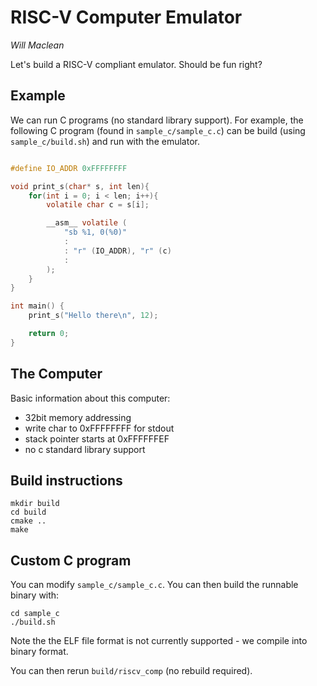 # RISC-V Computer Emulator
_Will Maclean_

Let's build a RISC-V compliant emulator. Should be fun right?

## Example
We can run C programs (no standard library support). For example, the following
C program (found in `sample_c/sample_c.c`) can be build (using `sample_c/build.sh`)
and run with the emulator.

```c

#define IO_ADDR 0xFFFFFFFF

void print_s(char* s, int len){
    for(int i = 0; i < len; i++){
        volatile char c = s[i];

        __asm__ volatile (
            "sb %1, 0(%0)"
            :
            : "r" (IO_ADDR), "r" (c)
            :
        );
    }
}

int main() {
    print_s("Hello there\n", 12);

    return 0;
}
```

## The Computer
Basic information about this computer:
- 32bit memory addressing
- write char to 0xFFFFFFFF for stdout
- stack pointer starts at 0xFFFFFFEF
- no c standard library support

## Build instructions

```
mkdir build
cd build
cmake ..
make
```
## Custom C program
You can modify `sample_c/sample_c.c`. You can then build the runnable binary
with:

```
cd sample_c
./build.sh
```

Note the the ELF file format is not currently supported - we compile into binary
format.

You can then rerun `build/riscv_comp` (no rebuild required).